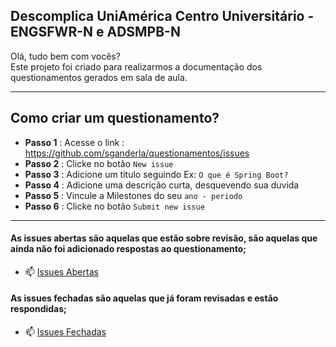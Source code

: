 ## Descomplica UniAmérica Centro Universitário - ENGSFWR-N e ADSMPB-N

Olá, tudo bem com vocês?  
Este projeto foi criado para realizarmos a documentação dos questionamentos gerados em sala de aula.  

----------------------------------------------------

## Como criar um questionamento?

* **Passo 1** : Acesse o link : https://github.com/sganderla/questionamentos/issues
* **Passo 2** : Clicke no botão `New issue`
* **Passo 3** : Adicione um titulo seguindo  Ex: `O que é Spring Boot?`
* **Passo 4** : Adicione uma descrição curta, desquevendo sua duvida
* **Passo 5** : Vincule a Milestones do seu `ano - periodo` 
* **Passo 6** : Clicke no botão `Submit new issue`

----------------------------------------------------

#### As issues abertas são aquelas que estão sobre revisão, são aquelas que ainda não foi adicionado respostas ao questionamento;

- 📫 [Issues Abertas](https://github.com/sganderla/questionamentos/issues)

#### As issues fechadas são aquelas que já foram revisadas e estão respondidas;

- 📫 [Issues Fechadas](https://github.com/sganderla/questionamentos/issues?q=is%3Aissue+is%3Aclosed)
